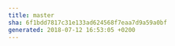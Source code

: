 ```yaml
---
title: master
sha: 6f1bdd7817c31e133ad624568f7eaa7d9a59a0bf
generated: 2018-07-12 16:53:05 +0200
---
```

